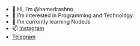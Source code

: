 - 👋 Hi, I’m @hamedrashno
- 👀 I’m interested in Programming and Technology.
- 🌱 I’m currently learning NodeJs
- 📫 [Instagram](https://www.instagram.com/hamed.r/) 
-   [Telegram](https://wtelegram.me/Rashnu)
<!---
hamedrashno/hamedrashno is a ✨ special ✨ repository because its `README.md` (this file) appears on your GitHub profile.
You can click the Preview link to take a look at your changes.
--->
